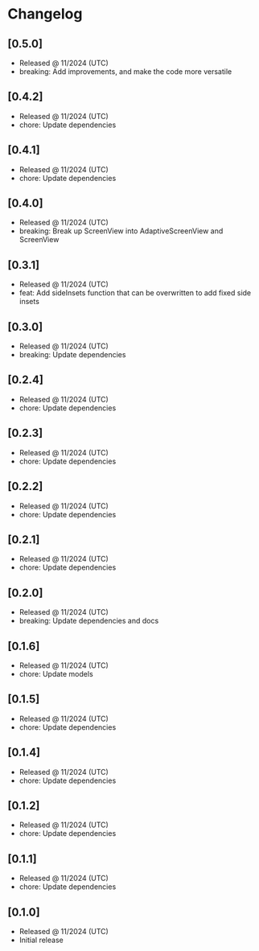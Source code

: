# Changelog

## [0.5.0]

- Released @ 11/2024 (UTC)
- breaking: Add improvements, and make the code more versatile

## [0.4.2]

- Released @ 11/2024 (UTC)
- chore: Update dependencies

## [0.4.1]

- Released @ 11/2024 (UTC)
- chore: Update dependencies

## [0.4.0]

- Released @ 11/2024 (UTC)
- breaking: Break up ScreenView into AdaptiveScreenView and ScreenView

## [0.3.1]

- Released @ 11/2024 (UTC)
- feat: Add sideInsets function that can be overwritten to add fixed side insets

## [0.3.0]

- Released @ 11/2024 (UTC)
- breaking: Update dependencies

## [0.2.4]

- Released @ 11/2024 (UTC)
- chore: Update dependencies

## [0.2.3]

- Released @ 11/2024 (UTC)
- chore: Update dependencies

## [0.2.2]

- Released @ 11/2024 (UTC)
- chore: Update dependencies

## [0.2.1]

- Released @ 11/2024 (UTC)
- chore: Update dependencies

## [0.2.0]

- Released @ 11/2024 (UTC)
- breaking: Update dependencies and docs

## [0.1.6]

- Released @ 11/2024 (UTC)
- chore: Update models

## [0.1.5]

- Released @ 11/2024 (UTC)
- chore: Update dependencies

## [0.1.4]

- Released @ 11/2024 (UTC)
- chore: Update dependencies

## [0.1.2]

- Released @ 11/2024 (UTC)
- chore: Update dependencies

## [0.1.1]

- Released @ 11/2024 (UTC)
- chore: Update dependencies

## [0.1.0]

- Released @ 11/2024 (UTC)
- Initial release
